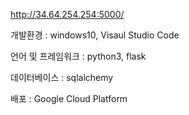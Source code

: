 http://34.64.254.254:5000/


개발환경 : windows10, Visaul Studio Code


언어 및 프레임워크 : python3, flask


데이터베이스 : sqlalchemy


배포 : Google Cloud Platform
